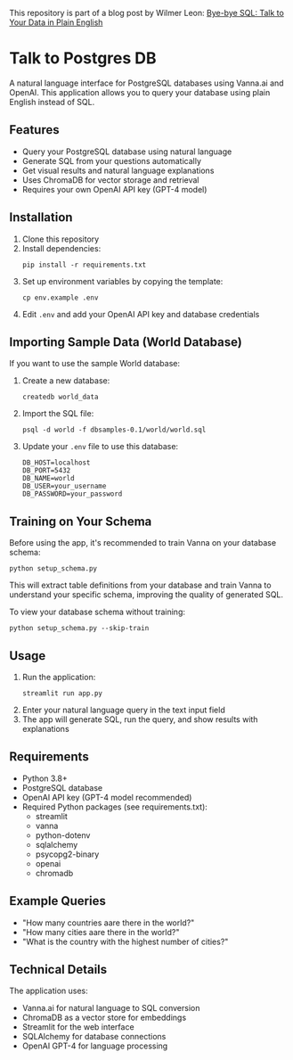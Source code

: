 This repository is part of a blog post by Wilmer Leon: [Bye-bye SQL: Talk to Your Data in Plain English](https://medium.com/@wjleon/bye-bye-sql-talk-to-your-data-in-plain-english-69f8697648fd)

# Talk to Postgres DB

A natural language interface for PostgreSQL databases using Vanna.ai and OpenAI. This application allows you to query your database using plain English instead of SQL.

## Features

- Query your PostgreSQL database using natural language
- Generate SQL from your questions automatically
- Get visual results and natural language explanations
- Uses ChromaDB for vector storage and retrieval
- Requires your own OpenAI API key (GPT-4 model)

## Installation

1. Clone this repository
2. Install dependencies:
   ```
   pip install -r requirements.txt
   ```
3. Set up environment variables by copying the template:
   ```
   cp env.example .env
   ```
4. Edit `.env` and add your OpenAI API key and database credentials

## Importing Sample Data (World Database)

If you want to use the sample World database:

1. Create a new database:
   ```
   createdb world_data
   ```

2. Import the SQL file:
   ```
   psql -d world -f dbsamples-0.1/world/world.sql
   ```

3. Update your `.env` file to use this database:
   ```
   DB_HOST=localhost
   DB_PORT=5432
   DB_NAME=world
   DB_USER=your_username
   DB_PASSWORD=your_password
   ```

## Training on Your Schema

Before using the app, it's recommended to train Vanna on your database schema:

```
python setup_schema.py
```

This will extract table definitions from your database and train Vanna to understand your specific schema, improving the quality of generated SQL.

To view your database schema without training:

```
python setup_schema.py --skip-train
```

## Usage

1. Run the application:
   ```
   streamlit run app.py
   ```
2. Enter your natural language query in the text input field
3. The app will generate SQL, run the query, and show results with explanations

## Requirements

- Python 3.8+
- PostgreSQL database
- OpenAI API key (GPT-4 model recommended)
- Required Python packages (see requirements.txt):
  - streamlit
  - vanna
  - python-dotenv
  - sqlalchemy
  - psycopg2-binary
  - openai
  - chromadb

## Example Queries

- "How many countries aare there in the world?"
- "How many cities aare there in the world?"
- "What is the country with the highest number of cities?"

## Technical Details

The application uses:
- Vanna.ai for natural language to SQL conversion
- ChromaDB as a vector store for embeddings
- Streamlit for the web interface
- SQLAlchemy for database connections
- OpenAI GPT-4 for language processing 